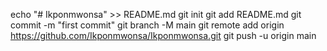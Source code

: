 echo "# Ikponmwonsa" >> README.md
git init
git add README.md
git commit -m "first commit"
git branch -M main
git remote add origin https://github.com/Ikponmwonsa/Ikponmwonsa.git
git push -u origin main